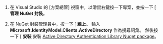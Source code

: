 1. 在 Visual Studio 的 [方案總管] 視窗中，以滑鼠右鍵按一下專案，並按一下 [ **管理 NuGet 封裝**。

2. 在 NuGet 封裝管理員中，按一下 [ **線上**。 輸入 **Microsoft.IdentityModel.Clients.ActiveDirectory** 作為搜尋詞彙。 然後按一下 [ **安裝** 安裝 [Active Directory Authentication Library Nuget package]。 

[Active Directory Authentication Library Nuget package]: http://www.nuget.org/packages/Microsoft.IdentityModel.Clients.ActiveDirectory
